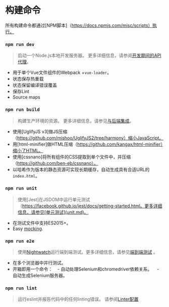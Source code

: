 # 构建命令

所有构建命令都通过[NPM脚本]（https://docs.npmjs.com/misc/scripts）执行。

### `npm run dev`

>启动一个Node.js本地开发服务器。 更多详细信息，请参阅[开发期间的API代理](proxy.md)。

- 用于单个Vue文件组件的Webpack +`vue-loader`。
- 状态保存热重载
- 状态保留编译错误覆盖
- 保存Lint
- Source maps

### `npm run build`

> 构建生产环境的资源。 更多详细信息，请参见[与后端集成](backend.md)。

- 使用[UglifyJS v3]做JS压缩（https://github.com/mishoo/UglifyJS2/tree/harmony）缩小JavaScript。
- 用[html-minifier]做HTML压缩（https://github.com/kangax/html-minifier）缩小了HTML。
- 使用[cssnano]将所有组件的CSS提取到单个文件中，并压缩（https://github.com/ben-eb/cssnano）。
- 以哈希作为版本的静态资源可实现长期缓存，自动生成具有合适URL的`index.html`。

### `npm run unit`

> 使用[Jest]在JSDOM中运行单元测试（https://facebook.github.io/jest/docs/getting-started.html。更多详细信息，请参见[单元测试](unit.md)。

- 在测试文件中支持ES2015+。
- Easy [mocking](https://facebook.github.io/jest/docs/mock-functions.html).

### `npm run e2e`

> 使用[Nightwatch](http://nightwatchjs.org/)运行端到端测试。更多详细信息，请参见[端到端测试](e2e.md) 。

- 在多个浏览器中并行测试。
- 开箱即用一个命令：
   - 自动处理Selenium和chromedriver依赖关系。
   - 自动生成Selenium服务器。

### `npm run lint`

> 运行eslint并报告代码中的任何linting错误。 请参阅[Linter配置](linter.md)
